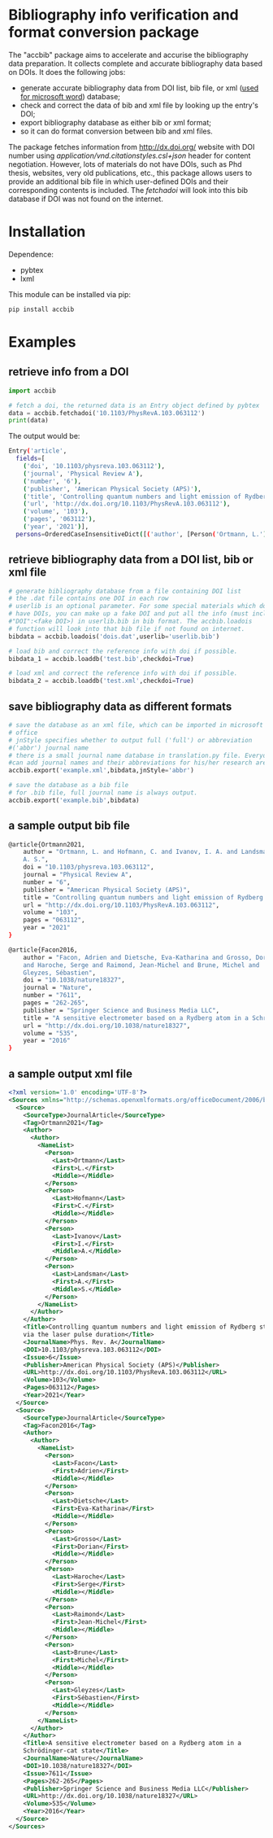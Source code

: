 # Bibliography info verification and format conversion package

The "accbib" package aims to accelerate and accurise the bibliography data preparation. It collects complete and accurate bibliography data based on DOIs. It does the following jobs:
* generate accurate bibliography data from DOI list, bib file, or xml ([used for microsoft word](https://docs.microsoft.com/en-us/office/vba/word/concepts/working-with-word/working-with-bibliographies)) database;
* check and correct the data of bib and xml file by looking up the entry's DOI;
* export bibliography database as either bib or xml format;
* so it can do format conversion between bib and xml files.

The package fetches information from http://dx.doi.org/ website with DOI number using *application/vnd.citationstyles.csl+json* header for content negotiation. However, lots of materials do not have DOIs, such as Phd thesis, websites, very old publications, etc., this package allows users to provide an additional bib file in which user-defined DOIs and their corresponding contents is included. The *fetchadoi* will look into this bib database if DOI was not found on the internet. 

# Installation
Dependence:
* pybtex
* lxml

This module can be installed via pip:
```bash
pip install accbib
```

# Examples
## retrieve info from a DOI
```python
import accbib

# fetch a doi, the returned data is an Entry object defined by pybtex
data = accbib.fetchadoi('10.1103/PhysRevA.103.063112')
print(data)
```

The output would be:
```bash
Entry('article',
  fields=[
    ('doi', '10.1103/physreva.103.063112'), 
    ('journal', 'Physical Review A'), 
    ('number', '6'), 
    ('publisher', 'American Physical Society (APS)'), 
    ('title', 'Controlling quantum numbers and light emission of Rydberg states via the laser pulse duration'), 
    ('url', 'http://dx.doi.org/10.1103/PhysRevA.103.063112'), 
    ('volume', '103'), 
    ('pages', '063112'), 
    ('year', '2021')],
  persons=OrderedCaseInsensitiveDict([('author', [Person('Ortmann, L.'), Person('Hofmann, C.'), Person('Ivanov, I. A.'), Person('Landsman, A. S.')])]))
```
## retrieve bibliography data from a DOI list, bib or xml file
```python
# generate bibliography database from a file containing DOI list
# the .dat file contains one DOI in each row
# userlib is an optional parameter. For some special materials which do not
# have DOIs, you can make up a fake DOI and put all the info (must include
#"DOI":<fake DOI>) in userlib.bib in bib format. The accbib.loadois
# function will look into that bib file if not found on internet.
bibdata = accbib.loadois('dois.dat',userlib='userlib.bib')

# load bib and correct the reference info with doi if possible.
bibdata_1 = accbib.loaddb('test.bib',checkdoi=True)

# load xml and correct the reference info with doi if possible.
bibdata_2 = accbib.loaddb('test.xml',checkdoi=True)
```

## save bibliography data as different formats
```python
# save the database as an xml file, which can be imported in microsoft
# office
# jnStyle specifies whether to output full ('full') or abbreviation
#('abbr') journal name
# there is a small journal name database in translation.py file. Everyone
#can add journal names and their abbreviations for his/her research area.
accbib.export('example.xml',bibdata,jnStyle='abbr')

# save the database as a bib file
# for .bib file, full journal name is always output.
accbib.export('example.bib',bibdata)
```
## a sample output bib file
```bash
@article{Ortmann2021,
    author = "Ortmann, L. and Hofmann, C. and Ivanov, I. A. and Landsman,
    A. S.",
    doi = "10.1103/physreva.103.063112",
    journal = "Physical Review A",
    number = "6",
    publisher = "American Physical Society (APS)",
    title = "Controlling quantum numbers and light emission of Rydberg states via the laser pulse duration",
    url = "http://dx.doi.org/10.1103/PhysRevA.103.063112",
    volume = "103",
    pages = "063112",
    year = "2021"
}

@article{Facon2016,
    author = "Facon, Adrien and Dietsche, Eva-Katharina and Grosso, Dorian
    and Haroche, Serge and Raimond, Jean-Michel and Brune, Michel and
    Gleyzes, Sébastien",
    doi = "10.1038/nature18327",
    journal = "Nature",
    number = "7611",
    pages = "262-265",
    publisher = "Springer Science and Business Media LLC",
    title = "A sensitive electrometer based on a Rydberg atom in a Schrödinger-cat state",
    url = "http://dx.doi.org/10.1038/nature18327",
    volume = "535",
    year = "2016"
}
```
## a sample output xml file
```xml
<?xml version='1.0' encoding='UTF-8'?>
<Sources xmlns="http://schemas.openxmlformats.org/officeDocument/2006/bibliography">
  <Source>
    <SourceType>JournalArticle</SourceType>
    <Tag>Ortmann2021</Tag>
    <Author>
      <Author>
        <NameList>
          <Person>
            <Last>Ortmann</Last>
            <First>L.</First>
            <Middle></Middle>
          </Person>
          <Person>
            <Last>Hofmann</Last>
            <First>C.</First>
            <Middle></Middle>
          </Person>
          <Person>
            <Last>Ivanov</Last>
            <First>I.</First>
            <Middle>A.</Middle>
          </Person>
          <Person>
            <Last>Landsman</Last>
            <First>A.</First>
            <Middle>S.</Middle>
          </Person>
        </NameList>
      </Author>
    </Author>
    <Title>Controlling quantum numbers and light emission of Rydberg states
    via the laser pulse duration</Title>
    <JournalName>Phys. Rev. A</JournalName>
    <DOI>10.1103/physreva.103.063112</DOI>
    <Issue>6</Issue>
    <Publisher>American Physical Society (APS)</Publisher>
    <URL>http://dx.doi.org/10.1103/PhysRevA.103.063112</URL>
    <Volume>103</Volume>
    <Pages>063112</Pages>
    <Year>2021</Year>
  </Source>
  <Source>
    <SourceType>JournalArticle</SourceType>
    <Tag>Facon2016</Tag>
    <Author>
      <Author>
        <NameList>
          <Person>
            <Last>Facon</Last>
            <First>Adrien</First>
            <Middle></Middle>
          </Person>
          <Person>
            <Last>Dietsche</Last>
            <First>Eva-Katharina</First>
            <Middle></Middle>
          </Person>
          <Person>
            <Last>Grosso</Last>
            <First>Dorian</First>
            <Middle></Middle>
          </Person>
          <Person>
            <Last>Haroche</Last>
            <First>Serge</First>
            <Middle></Middle>
          </Person>
          <Person>
            <Last>Raimond</Last>
            <First>Jean-Michel</First>
            <Middle></Middle>
          </Person>
          <Person>
            <Last>Brune</Last>
            <First>Michel</First>
            <Middle></Middle>
          </Person>
          <Person>
            <Last>Gleyzes</Last>
            <First>Sébastien</First>
            <Middle></Middle>
          </Person>
        </NameList>
      </Author>
    </Author>
    <Title>A sensitive electrometer based on a Rydberg atom in a
    Schrödinger-cat state</Title>
    <JournalName>Nature</JournalName>
    <DOI>10.1038/nature18327</DOI>
    <Issue>7611</Issue>
    <Pages>262-265</Pages>
    <Publisher>Springer Science and Business Media LLC</Publisher>
    <URL>http://dx.doi.org/10.1038/nature18327</URL>
    <Volume>535</Volume>
    <Year>2016</Year>
  </Source>
</Sources>
```